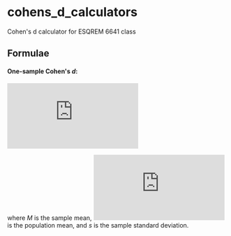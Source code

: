 # cohens_d_calculators

Cohen's d calculator for ESQREM 6641 class

## Formulae

#### One-sample Cohen's _d_:

![equation](http://latex.codecogs.com/gif.latex?%5Cfrac%7BM%20-%20%20%5Cmu%7D%7Bs%7D%20%5C%20%20%5C%20(1))

where _M_ is the sample mean, ![equation](http://latex.codecogs.com/gif.latex?%5Cmu) is the population mean, and _s_ is the sample standard deviation.
